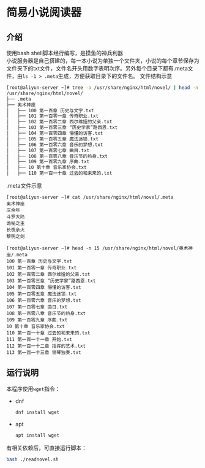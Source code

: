 # 简易小说阅读器
## 介绍
使用bash shell脚本经行编写，是摸鱼的神兵利器  
小说服务器是自己搭建的，每一本小说为单独一个文件夹，小说的每个章节保存为文件夹下的txt文件，文件名开头用数字表明次序。另外每个目录下都有.meta文件，由``ls -1 > .meta``生成，方便获取目录下的文件名。
文件结构示意
```bash
[root@aliyun-server ~]# tree -a /usr/share/nginx/html/novel/ | head -n 15
/usr/share/nginx/html/novel/
├── .meta
├── 奥术神座
│   ├── 100 第一百章 历史与文字.txt
│   ├── 101 第一百零一章 传奇职业.txt
│   ├── 102 第一百零二章 西尔维娅的父亲.txt
│   ├── 103 第一百零三章 “历史学家”路西恩.txt
│   ├── 104 第一百零四章 懵懂的访客.txt
│   ├── 105 第一百零五章 魔法迷锁.txt
│   ├── 106 第一百零六章 音乐的梦想.txt
│   ├── 107 第一百零七章 曲目.txt
│   ├── 108 第一百零八章 音乐节的热身.txt
│   ├── 109 第一百零九章 序曲.txt
│   ├── 10 第十章 音乐家协会.txt
│   ├── 110 第一百一十章 过去的和未来的.txt
```
.meta文件示意
```
[root@aliyun-server ~]# cat /usr/share/nginx/html/novel/.meta
奥术神座
庆余年
斗罗大陆
诡秘之主
长夜余火
黎明之剑

[root@aliyun-server ~]# head -n 15 /usr/share/nginx/html/novel/奥术神座/.meta
100 第一百章 历史与文字.txt
101 第一百零一章 传奇职业.txt
102 第一百零二章 西尔维娅的父亲.txt
103 第一百零三章 “历史学家”路西恩.txt
104 第一百零四章 懵懂的访客.txt
105 第一百零五章 魔法迷锁.txt
106 第一百零六章 音乐的梦想.txt
107 第一百零七章 曲目.txt
108 第一百零八章 音乐节的热身.txt
109 第一百零九章 序曲.txt
10 第十章 音乐家协会.txt
110 第一百一十章 过去的和未来的.txt
111 第一百一十一章 开始.txt
112 第一百一十二章 指挥的艺术.txt
113 第一百一十三章 钢琴独奏.txt
```
## 运行说明
本程序使用``wget``指令：
- dnf
  ```bash
  dnf install wget
  ``` 
- apt
  ```bash
  apt install wget
  ```
有相关依赖后，可直接运行脚本：
```bash
bash ./readnovel.sh
```
